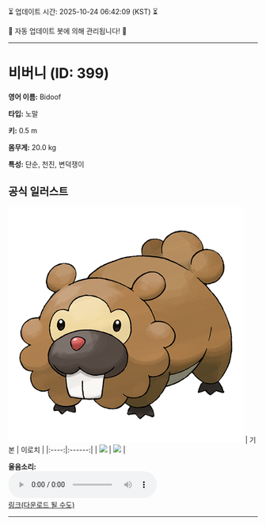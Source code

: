 
⏳ 업데이트 시간: 2025-10-24 06:42:09 (KST) ⏳

🤖 자동 업데이트 봇에 의해 관리됩니다! 🤖

---

# 비버니 (ID: 399)
**영어 이름:** Bidoof

**타입:** 노말

**키:** 0.5 m

**몸무게:** 20.0 kg

**특성:** 단순, 천진, 변덕쟁이

## 공식 일러스트
![](https://raw.githubusercontent.com/PokeAPI/sprites/master/sprites/pokemon/other/official-artwork/399.png)
| 기본 | 이로치 |
|:----:|:------:|
| <img src="http://play.pokemonshowdown.com/sprites/ani/bidoof.gif" width="200"> | <img src="http://play.pokemonshowdown.com/sprites/ani-shiny/bidoof.gif" width="200"> |

**울음소리:**<br><audio controls src="https://raw.githubusercontent.com/PokeAPI/cries/main/cries/pokemon/latest/399.ogg"></audio><br> [링크(다운로드 될 수도)](https://raw.githubusercontent.com/PokeAPI/cries/main/cries/pokemon/latest/399.ogg)


---
